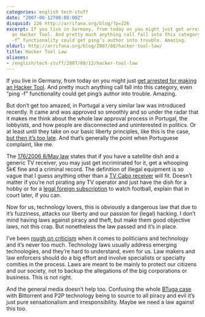 ```yaml
---
categories: english tech-stuff
date: "2007-08-12T00:08:00Z"
disqusid: 226 http://arrifana.org/blog/?p=226
excerpt: If you live in Germany, from today on you might just get arrested for making
  an Hacker Tool. And pretty much anything call fall into this category, even “ping
  -f” functionality could get ping’s author into trouble. Amazing.
oldurl: http://arrifana.org/blog/2007/08/hacker-tool-law/
title: Hacker Tool Law
aliases:
- /english/tech-stuff/2007/08/12/hacker-tool-law
---
```


If you live in Germany, from today on you might just [get arrested for making an Hacker Tool][1]. And pretty much anything call fall into this category, even “ping -f” functionality could get ping’s author into trouble. Amazing.

But don’t get too amazed, in Portugal a very similar law was introduced recently. It came and was approved so smoothly and so under the radar that it makes me think about the whole law approval process in Portugal, the lobbyists,  and how people are disconnected and uninterested in politics. Or at least until they take on our basic liberty principles, like this is the case, [but then it’s too late][2]. And that’s generally the point when Portuguese complaint, like me.

The [176/2006 8/May law][3] states that if you have a satellite dish and a generic TV receiver, you may just get incriminated for it, get a whooping 5k€ fine and a criminal record. The definition of illegal equipment is so vague that I guess anything other than a [TV Cabo receiver][4] will fit. Doesn’t matter if you’re not pirating any TV operator and just have the dish for a hobby or for a [legal foreign subscription][5] to watch football, explain that in court later, if you can.

Now for us, technology lovers, this is obviously a dangerous law that due to it’s fuzziness, attacks our liberty and our passion for (legal) hacking. I don’t mind having laws against piracy and theft, but make them good objective laws, not this crap. But nonetheless the law passed and it’s in place.

I’ve been [rough on criticism][6] when it comes to politicians and technology and it’s never too much. Technology laws usually address emerging technologies, and they’re hard to understand, even for us. Law makers and law enforcers should do a big effort and involve specialists or specialty comities in the process. Laws are meant to be mainly to protect our citizens and our society, not to backup the allegations of the big corporations or business. This is not right.

And the general media doesn’t help too. Confusing the whole [BTuga case][7] with Bittorrent and P2P technology being to source to all piracy and evil it’s just pure sensationalism and irresponsibility. Maybe we need a law against this too.


[1]: http://www.makezine.com/blog/archive/2007/08/the_hacker_tool_law_in_ef.html?CMP=OTC-0D6B48984890
[2]: http://blog.softwarelivre.sapo.pt/2007/07/31/diz-nao-ao-ooxml-13/
[3]: http://dre.pt/digesto/rdipgrat.asp?NumDoc=176/2007&TipoDoc=DEC%20LEI&DataDoc=20070508&RefDoc=20071721
[4]: http://www.tvcabo.pt
[5]: http://www.totalsat.co.uk/art-arabesque-6m-card-p-96.html
[6]: /archives/210-Iliteracia-em-literacia-digital.html
[7]: http://celso.arrifana.org/archives/219-Cuidado-criancas!.html